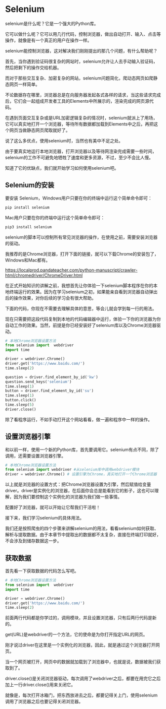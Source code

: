 # Selenium

selenium是什么呢？它是一个强大的Python库。

它可以做什么呢？它可以用几行代码，控制浏览器，做出自动打开、输入、点击等操作，就像是有一个真正的用户在操作一样。

selenium能控制浏览器，这对解决我们刚刚提出的那几个问题，有什么帮助呢？

首先，当你遇到验证码很复杂的网站时，selenium允许让人去手动输入验证码，然后把剩下的操作交给机器。

而对于那些交互复杂、加密复杂的网站，selenium问题简化，爬动态网页如爬静态网页一样简单。

不论数据存在哪里，浏览器总是在向服务器发起各式各样的请求，当这些请求完成后，它们会一起组成开发者工具的Elements中所展示的，渲染完成的网页源代码。

在遇到页面交互复杂或是URL加密逻辑复杂的情况时，selenium就派上了用场，它可以真实地打开一个浏览器，等待所有数据都加载到Elements中之后，再把这个网页当做静态网页爬取就好了。

说了这么多优点，使用selenium时，当然也有美中不足之处。

由于要真实地运行本地浏览器，打开浏览器以及等待网渲染完成需要一些时间，selenium的工作不可避免地牺牲了速度和更多资源，不过，至少不会比人慢。

知道了它的优缺点，我们就开始学习如何使用selenium吧。

## Selenium的安装

要安装 Selenium，Windows用户只要在你的终端中运行这个简单命令即可：
```python
pip install selenium
```
Mac用户只要在你的终端中运行这个简单命令即可：
```python
pip3 install selenium
```

selenium的脚本可以控制所有常见浏览器的操作，在使用之前，需要安装浏览器的驱动。

我推荐的是Chrome浏览器，打开下面的链接，就可以下载Chrome的安装包了，Windows和Mac都有。

https://localprod.pandateacher.com/python-manuscript/crawler-html/chromedriver/ChromeDriver.html

在正式开始知识的讲解之前，我想首先让你体验一下selenium脚本程序在你的本地终端运行的效果。因为在学习selenium之初，如果能亲自看到浏览器自动弹出后的操作效果，对你后续的学习会有很大帮助。

下面的代码，你现在不需要去理解具体的意思，等会儿就会学到每一行的用法。

现在只需要把这段代码复制到本地的代码编辑器中运行，体验一下你的浏览器为你自动工作的效果。当然，前提是你已经安装好了selenium库以及Chrome浏览器驱动。

```python
# 本地Chrome浏览器设置方法
from selenium import  webdriver 
import time

driver = webdriver.Chrome() 
driver.get('https://www.baidu.com/') 
time.sleep(2)

question = driver.find_element_by_id('kw')
question.send_keys('selenium')
time.sleep(1)
button = driver.find_element_by_id('su')
time.sleep(1)
button.click()
time.sleep(5)
driver.close()
```

除了看程序运行，不如手动打开这个网站看看，做一遍和程序中一样的操作。

## 设置浏览器引擎
和以前一样，使用一个新的Python库，首先要调用它。selenium有点不同，除了调用，还需要设置浏览器引擎。
```python
# 本地Chrome浏览器设置方法
from selenium import webdriver #从selenium库中调用webdriver模块
driver = webdriver.Chrome() # 设置引擎为Chrome，真实地打开一个Chrome浏览器
```

以上就是浏览器的设置方式：把Chrome浏览器设置为引擎，然后赋值给变量driver。driver是实例化的浏览器，在后面你会总是能看到它的影子，这也可以理解，因为我们要控制这个实例化的浏览器为我们做一些事情。

配置好了浏览器，就可以开始让它帮我们干活啦！

接下来，我们学习selenium的具体用法。

我们还是按照爬虫的四个步骤来讲解selenium的用法，看看selenium如何获取、解析与提取数据。由于本章节中提取出的数据都不太复杂，直接在终端打印就好，不会涉及到储存数据这一步。

## 获取数据
首先看一下获取数据的代码怎么写吧。

```python
# 本地Chrome浏览器设置方法
from selenium import  webdriver 
import time

driver = webdriver.Chrome() 
driver.get('https://www.baidu.com/') 
time.sleep(2)
```

前面两行代码都是你学过的，调用模块，并且设置浏览器，只有后两行代码是新的。

get(URL)是webdriver的一个方法，它的使命是为你打开指定URL的网页。

刚才说过driver在这里是一个实例化的浏览器，因此，就是通过这个浏览器打开网页。

当一个网页被打开，网页中的数据就加载到了浏览器中，也就是说，数据被我们获取到了。

driver.close()是关闭浏览器驱动，每次调用了webdriver之后，都要在用完它之后加上一行driver.close()用来关闭它。

就像是，每次打开冰箱门，把东西放进去之后，都要记得关上门，使用selenium调用了浏览器之后也要记得关闭浏览器。

